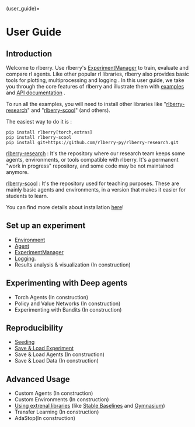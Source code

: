 (user_guide)=


# User Guide

## Introduction
Welcome to rlberry.
Use rlberry's [ExperimentManager](experimentManager_page) to train, evaluate and compare rl agents.
Like other popular rl libraries, rlberry also provides basic tools for plotting, multiprocessing and logging  <!-- TODO :(add refs)-->. In this user guide, we take you through the core features of rlberry and illustrate them with [examples](/auto_examples/index) and [API documentation](/api) .

To run all the examples, you will need to install other libraries like "[rlberry-research](https://github.com/rlberry-py/rlberry-research)" and "[rlberry-scool](https://github.com/rlberry-py/rlberry-scool)" (and others).
 <!-- TODO : Add some code with the best solution to install them: poetry?, pip?, github link ??? -->
The easiest way to do it is :
```none
pip install rlberry[torch,extras]
pip install rlberry-scool
pip install git+https://github.com/rlberry-py/rlberry-research.git
```

 [rlberry-research](https://github.com/rlberry-py/rlberry-research) :
 It's the repository where our research team keeps some agents, environments, or tools compatible with rlberry. It's a permanent "work in progress" repository, and some code may be not maintained anymore.

[rlberry-scool](https://github.com/rlberry-py/rlberry-scool) :
It's the repository used for teaching purposes. These are mainly basic agents and environments, in a version that makes it easier for students to learn.

You can find more details about installation [here](installation)!

## Set up an experiment
- [Environment](environment_page)
- [Agent](agent_page)
- [ExperimentManager](experimentManager_page)
- [Logging](logging_page).
- Results analysis & visualization (In construction)
## Experimenting with Deep agents
- Torch Agents (In construction)
- Policy and Value Networks (In construction)
- Experimenting with Bandits (In construction)
## Reproducibility
- [Seeding](seeding_page)
- [Save & Load Experiment](save_load_page)
- Save & Load Agents (In construction)
- Save & Load Data (In construction)
## Advanced Usage
- Custom Agents (In construction)
- Custom Environments (In construction)
- [Using extrenal libraries](external) (like [Stable Baselines](stable_baselines) and [Gymnasium](Gymnasium_ancor))
- Transfer Learning (In construction)
- AdaStop(In construction)
